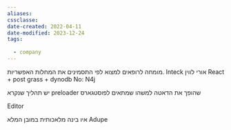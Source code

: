 ```yaml
---
aliases: 
cssclasse: 
date-created: 2022-04-11
date-modified: 2023-12-24
tags:
  
  - company
---
```


מומחה לרופאים למצוא לפי התסמינים את המחלות האפשריות.
 Inteck
אורי לווין
React + post grass + dynodb
No: N4j

יש תהליך שנקרא preloader שהופך את הדאטה למשהו שמתאים לפוסטגארס

Editor

איו בינה מלאכותית במובן המלא
Adupe
